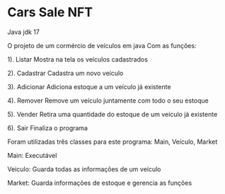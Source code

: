 # Cars Sale NFT

Java jdk 17

O projeto de um cormércio de veículos em java
Com as funções:

1). Listar
    Mostra na tela os veículos cadastrados

2). Cadastrar
    Cadastra um novo veículo

3). Adicionar
    Adiciona estoque a um veículo já existente

4). Remover
    Remove um veículo juntamente com todo o seu estoque

5). Vender
    Retira uma quantidade do estoque de um veículo já existente

6). Sair
    Finaliza o programa

Foram utilizadas três classes para este programa:
Main, Veículo, Market

Main: Executável

Veiculo: Guarda todas as informações de um veículo

Market: Guarda informações de estoque e gerencia as funções